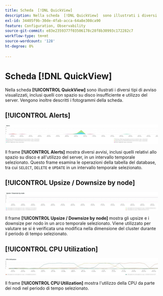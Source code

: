 ```yaml
---
title: Scheda  [!DNL QuickView]
description: Nella scheda  [!DNL QuickView]  sono illustrati i diversi tipi di avviso visualizzati, inclusi quelli con spazio su disco insufficiente e utilizzo del server.
exl-id: 34405f9b-30de-4fab-acca-64a8e308ca90
feature: Configuration, Observability
source-git-commit: e83e2359377f03506178c28f8b30993c172282c7
workflow-type: tm+mt
source-wordcount: '128'
ht-degree: 0%

---
```


# Scheda [!DNL QuickView]

Nella scheda **[!UICONTROL QuickView]** sono illustrati i diversi tipi di avviso visualizzati, inclusi quelli con spazio su disco insufficiente e utilizzo del server. Vengono inoltre descritti i fotogrammi della scheda.

## [!UICONTROL Alerts]

![Avvisi](../../assets/tools/observation-for-adobe-commerce/quickview_alerts.jpg)

Il frame **[!UICONTROL Alerts]** mostra diversi avvisi, inclusi quelli relativi allo spazio su disco e all&#39;utilizzo del server, in un intervallo temporale selezionato. Questo frame esamina le operazioni della tabella del database, tra cui `SELECT`, `DELETE` e `UPDATE` in un intervallo temporale selezionato.

## [!UICONTROL Upsize / Downsize by node]

![Ridimensiona/Ridimensiona per nodo](../../assets/tools/observation-for-adobe-commerce/quickview_upsize_by_node.jpg)

Il frame **[!UICONTROL Upsize / Downsize by node]** mostra gli upsize e i downsize per nodo in un arco temporale selezionato. Viene utilizzato per valutare se si è verificata una modifica nella dimensione del cluster durante il periodo di tempo selezionato.

## [!UICONTROL CPU Utilization]

![Utilizzo CPU](../../assets/tools/observation-for-adobe-commerce/quickview_cpu.jpg)

Il frame **[!UICONTROL CPU Utilization]** mostra l&#39;utilizzo della CPU da parte dei nodi nel periodo di tempo selezionato.
